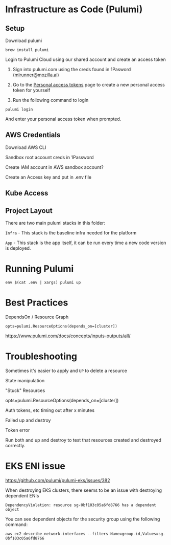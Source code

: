 # Infrastructure as Code (Pulumi)

## Setup

Download pulumi

```
brew install pulumi
```

Login to Pulumi Cloud using our shared account and create an access token

1. Sign into pulumi.com using the creds found in 1Pasword (mlrunner@mozilla.ai)

2. Go to the [Personal access tokens](https://app.pulumi.com/mzai-mlrunner/settings/tokens)
 page to create a new personal access token for yourself

3. Run the following command to login

```
pulumi login
```

And enter your personal access token when prompted.

## AWS Credentials
Download AWS CLI

Sandbox root account creds in 1Password

Create IAM account in AWS sandbox account?

Create an Access key and put in .env file


## Kube Access


## Project Layout

There are two main pulumi stacks in this folder:

`Infra` - This stack is the baseline infra needed for the platform

`App` - This stack is the app itself, it can be run every time a new code version is deployed.


# Running Pulumi

```
env $(cat .env | xargs) pulumi up
```

# Best Practices

DependsOn / Resource Graph

```
opts=pulumi.ResourceOptions(depends_on=[cluster])
```

https://www.pulumi.com/docs/concepts/inputs-outputs/all/

# Troubleshooting

Sometimes it's easier to apply and `UP` to delete a resource

State manipulation

"Stuck" Resources

opts=pulumi.ResourceOptions(depends_on=[cluster])

Auth tokens, etc timing out after x minutes

Failed up and destroy

Token error

Run both and up and destroy to test that resources created and destroyed correctly.

# EKS ENI issue
https://github.com/pulumi/pulumi-eks/issues/382

When destroying EKS clusters, there seems to be an issue with destroying dependent ENIs

```
DependencyViolation: resource sg-0bf103c05a6fd8766 has a dependent object
```

You can see dependent objects for the security group using the following command:

```
aws ec2 describe-network-interfaces --filters Name=group-id,Values=sg-0bf103c05a6fd8766
```
